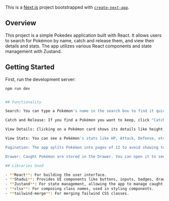 This is a [Next.js](https://nextjs.org/) project bootstrapped with [`create-next-app`](https://github.com/vercel/next.js/tree/canary/packages/create-next-app).

## Overview
This project is a simple Pokedex application built with React. It allows users to search for Pokémon by name, catch and release them, and view their details and stats. The app utilizes various React components and state management with Zustand.

## Getting Started
First, run the development server:

```bash
npm run dev


## Functionality

Search: You can type a Pokémon's name in the search box to find it quickly. The app looks up the Pokémon's details from the PokeAPI and shows you the matching ones.

Catch and Release: If you find a Pokémon you want to keep, click "Catch." It adds the Pokémon to your collection. If you change your mind later, you can release it by clicking "Release" in the Drawer.

View Details: Clicking on a Pokémon card shows its details like height, weight, abilities, and types. This helps you learn more about each Pokémon.

View Stats: You can see a Pokémon's stats like HP, Attack, Defense, etc., by clicking "Stats." The stats are color-coded: below 50% is red, and above 50% is green.

Pagination: The app splits Pokémon into pages of 12 to avoid showing too many at once. You can go to different pages using the buttons at the bottom.

Drawer: Caught Pokémon are stored in the Drawer. You can open it to see all the Pokémon you've caught and decide whether to release any of them. It keeps your main screen tidy.

## Libraries Used

- **React**: For building the user interface.
- **Shadui**: Provides UI components like buttons, inputs, badges, drawers, and pagination.
- **Zustand**: For state management, allowing the app to manage caught Pokémon.
- **clsx**: For composing class names, used in styling components.
- **tailwind-merge**: For merging Tailwind CSS classes.



